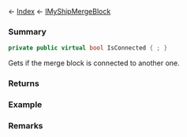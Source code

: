 ← [Index](Api-Index) ← [IMyShipMergeBlock](SpaceEngineers.Game.ModAPI.Ingame.IMyShipMergeBlock)

### Summary

```csharp
private public virtual bool IsConnected { ; }
```

Gets if the merge block is connected to another one.

### Returns

### Example

### Remarks


